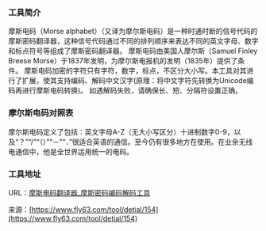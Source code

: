 ### 工具简介
摩斯电码（Morse alphabet）（又译为摩尔斯电码）是一种时通时断的信号代码的摩斯密码翻译器，这种信号代码通过不同的排列顺序来表达不同的英文字母、数字和标点符号等组成了摩斯密码翻译器。
摩斯电码由美国人摩尔斯（Samuel Finley Breese Morse）于1837年发明，为摩尔斯电报机的发明（1835年）提供了条件。
摩斯电码加密的字符只有字符，数字，标点，不区分大小写。本工具对其进行了扩展，使其支持编码、解码中文汉字(原理：将中文字符先转换为Unicode编码再进行摩斯电码转换)。
如遇解码失败，请确保长、短、分隔符设置正确。

### 摩尔斯电码对照表
摩尔斯电码定义了包括：英文字母A-Z（无大小写区分）十进制数字0-9，以及“？”“/”“（）”“－”“．”很适合英语的通信。至今仍有很多地方在使用。在业余无线电通信中，他是全世界运用统一的电码。

### 工具地址
URL：[摩斯电码翻译器_摩斯密码编码解码工具](https://www.fly63.com/tool/morse/)

来源：[https://www.fly63.com/tool/detial/154](https://www.fly63.com/tool/detial/154)
